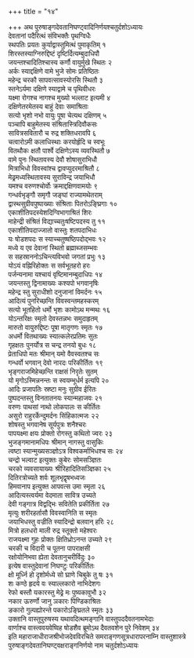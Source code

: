 +++
title = "१४"

+++
अथ पुरुषाङ्गदेवतानिघण्ट्वादिनिर्णयश्चतुर्दशोऽध्यायः  
देवतानां पदैरित्थं संविभक्तैः पृथग्विधैः  
स्थपतिः प्रयतः कुर्याद्वास्तुमित्थं पुमाकृतिम् १  
शिरस्तस्याग्निरुद्दिष्टं दृष्टिर्दित्यम्बुदाधिपौ  
जयन्तश्चादितिश्चास्य कर्णौ वायुर्मुखे स्थितः २  
अर्कः स्याद्दक्षिणे वामे भुजे सोमः प्रतिष्ठितः  
महेन्द्र चरकौ सापवत्सावस्योरसि स्थितौ ३  
स्तनेऽर्यमा दक्षिणे स्याद्वामे च पृथिवीधरः  
यक्ष्मा रोगश्च नागश्च मुख्यो भल्लाट इत्यमी ४  
दक्षिणेतरमेतस्य बाहुं देवाः समाश्रिताः  
सत्यो भृशो नभो वायुः पूषा चेत्यथ दक्षिणम् ५  
पञ्चापि बाहुमेतस्य संश्रितास्त्रिदिवौकसः  
सावित्रसवितारौ च रुद्र शक्तिधरावपि ६  
चत्वारोऽमी कलाधिस्थाः करयोर्हृदि च स्वभूः  
वितथौकः क्षतौ पार्श्वे दक्षिणेऽस्य व्यवस्थितौ ७  
वामे पुनः स्थितावस्य देवौ शोषासुराभिधौ  
मित्राभिधो विवस्वांश्च द्वावप्युदरमाश्रितौ ८  
मेढ्रमध्यस्थितावस्य सुराविन्द्र जयाभिधौ  
यमश्च वरुणश्चोर्वोः क्रमाद्दक्षिणवामयोः ९  
गन्धर्वभृङ्गौ समृगौ जङ्घां राज्यामथेतराम्  
द्वास्थसुग्रीवपुष्पाख्याः संश्रिताः पितरोऽङ्घ्रिगाः १०  
एकाशीतिपदस्येशदिग्विभागाश्रितं शिरः  
माहेन्द्री संश्रितं विद्याच्चतुःषष्टिपदस्य तु ११  
एकाशीतिपदाज्जातो वास्तुः शतपदाभिधः  
यः षोडशपदः स स्याच्चतुष्षष्ठिपदोद्भवः १२  
मध्ये य एव देवानां स्थितो ब्रह्माब्जसम्भवः  
स सहस्राननोऽचिन्त्यविभवो जगतां प्रभुः १३  
योऽयं वह्निरिहोक्तः स सर्वभूतहरो हरः  
पर्जन्यनामा यश्चायं वृष्टिमानम्बुदाधिपः १४  
जयन्तस्तु द्विनामाख्यः कश्यपो भगवानृषिः  
महेन्द्र स्तु सुराधीशो दनुजानां विमर्दनः १५  
आदित्यं पुनरिच्छन्ति विवस्वन्तमहस्करम्  
सत्यो भूतहितो धर्मो भृशः कामोऽथ मन्मथः १६  
योऽन्तरिक्षः स्मृतो देवस्तन्नभः समुदाहृतम्  
मारुतो वायुरुद्दिष्टः पूषा मातृगणः स्मृतः १७  
अधर्मो वितथाख्यः स्यात्कलेरप्रतिमः सुतः  
गृहक्षतः पुनर्योत्र स चन्द्र तनयो बुधः १८  
प्रेताधिपो मतः श्रीमान् यमो वैवस्वतश्च सः  
गन्धर्वो भगवान् देवो नारदः परिकीर्तितः १९  
भृङ्गराजमिहेच्छन्ति राक्षसं निरृतेः सुतम्  
यो मृगोऽस्मिन्ननन्तः स स्वयम्भूर्धर्म इत्यपि २०  
आदिः प्रजापतिः स्रष्टा मनुः सुग्रीव ईरितः  
पुष्पदन्तस्तु विनतातनयः स्यान्महाजवः २१  
वरुणः पाथसां नाथो लोकपालः स कीर्तितः  
असुरो राहुरर्केन्दुमर्दनः सिंहिकात्मजः २२  
शोषस्तु भगवानेष सूर्यपुत्रः शनैश्चरः  
पापयक्ष्मा क्षयः प्रोक्तो रोगस्तु कथितो ज्वरः २३  
भुजङ्गमानामधिपः श्रीमान् नागस्तु वासुकिः  
त्वष्टा स्यान्मुख्यसञ्ज्ञोऽत्र विश्वकर्माभिधश्च सः २४  
चन्द्रो भल्वाट इत्युक्तः कुबेरः सोमसञ्ज्ञितः  
चरको व्यवसायाख्यः श्रीरिहादितिसञ्ज्ञिका २५  
दितिरत्रोच्यते शर्वः शूलभृद्वृषभध्वजः  
हिमवानाप इत्युक्त आपवत्स उमा स्मृता २६  
आदित्यस्त्वर्यमा वेदमाता सावित्र उच्यते  
देवी गङ्गात्र विद्वद्भिः सवितेति प्रकीर्तिता २७  
मृत्युः शरीरहर्तासौ विवस्वानिति स स्मृतः  
जयाभिधस्तु वज्रीति स्यादिन्द्रो बलवान् हरिः २८  
मित्रो हलधरो माली रुद्र स्तूक्तो महेश्वरः  
राजयक्ष्मा गुहः प्रोक्तः क्षितिध्रोऽनन्त उच्यते २९  
चरकी च विदारी च पूतना पापराक्षसी  
रक्षोयोनिभवा ह्येता देवतानुचरीर्विदुः ३०  
इत्येष वास्तुदेवानां निघण्टुः परिकीर्तितः  
क्षो मूर्ध्नि हो दृशोर्मध्ये सो घ्राणे चिबुके तु षः ३१  
शः कण्ठे हृदये वः स्याल्लकारो नाभिदेशगः  
रेफो बस्तौ यकारस्तु मेढ्रे मः पुष्यकावुभौ ३२  
नकार ऊरुर्णो जानु ञकारः पिण्डिकाश्रितः  
ङकारो गुल्पह्योरन्ते पकारोऽङ्घ्रितले स्मृतः ३३  
उक्तानि वास्तुपुरुषस्य यथावदित्थमङ्गानि वास्तुपददैवतनामभेदाः  
वार्णाश्च वास्त्ववयवेष्विह षोडशैव ब्रूमोऽथ दैवतवशेन पुरे निवेशम् ३४  
इति महाराजाधीराजश्रीभोजदेवविरचिते समराङ्गणसूत्रधारापरनाम्नि
वास्तुशास्त्रे  
पुरुषाङ्गदेवतानिघण्ट्वक्षराङ्गनिर्णयो नाम चतुर्दशोऽध्यायः  
   
   
